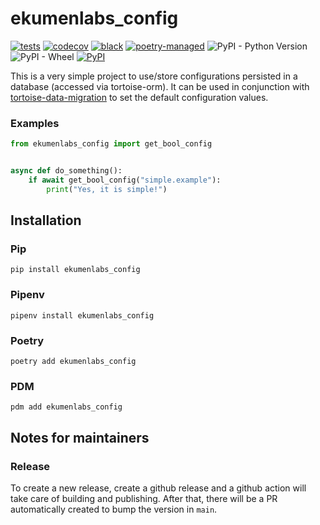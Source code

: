 # ekumenlabs_config

[![tests](https://github.com/Ekumen-OS/ekumenlabs_config/actions/workflows/tests.yaml/badge.svg)](https://github.com/Ekumen-OS/ekumenlabs_config/actions/workflows/tests.yaml)
[![codecov](https://codecov.io/gh/Ekumen-OS/ekumenlabs_config/branch/main/graph/badge.svg?token=mRGjPkrBjt)](https://codecov.io/gh/Ekumen-OS/ekumenlabs_config)
[![black](https://img.shields.io/badge/code%20style-black-000000.svg)](https://github.com/psf/black)
[![poetry-managed](https://img.shields.io/badge/poetry-managed-blueviolet)](https://python-poetry.org)
![PyPI - Python Version](https://img.shields.io/pypi/pyversions/ekumenlabs_config)
![PyPI - Wheel](https://img.shields.io/pypi/wheel/ekumenlabs_config)
[![PyPI](https://img.shields.io/pypi/v/ekumenlabs_config?logo=python)](https://pypi.org/project/ekumenlabs_config/)


This is a very simple project to use/store configurations persisted in a database (accessed via tortoise-orm). It can be used in conjunction with [tortoise-data-migration](https://pypi.org/project/tortoise-data-migration/) to set the default configuration values.


### Examples


```python
from ekumenlabs_config import get_bool_config


async def do_something():
    if await get_bool_config("simple.example"):
        print("Yes, it is simple!")

```


## Installation

### Pip

`pip install ekumenlabs_config`

### Pipenv

`pipenv install ekumenlabs_config`

### Poetry

`poetry add ekumenlabs_config`

### PDM

`pdm add ekumenlabs_config`

## Notes for maintainers

### Release

To create a new release, create a github release and a github action will take care of building and publishing. After
that, there will be a PR automatically created to bump the version in `main`.
